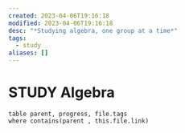 ```yaml
---
created: 2023-04-06T19:16:18
modified: 2023-04-06T19:16:18
desc: "*Studying algebra, one group at a time*"
tags:
  - study
aliases: []
---
```


# STUDY Algebra

```dataview
table parent, progress, file.tags
where contains(parent , this.file.link)
```

